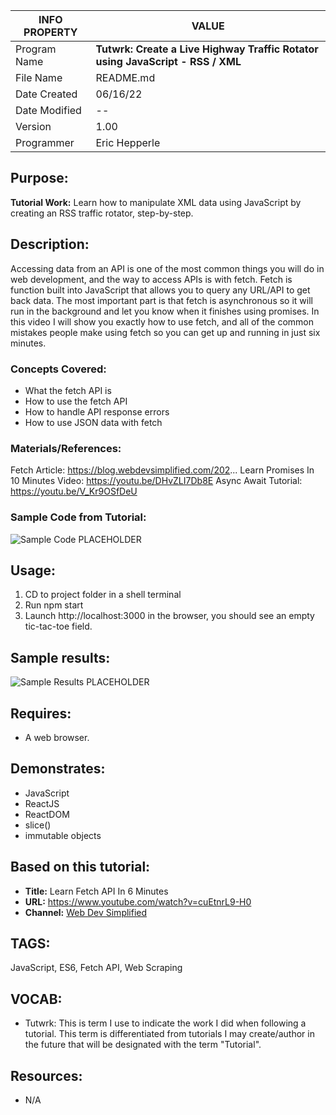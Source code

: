 | INFO PROPERTY | VALUE                                                                          |
| ------------- | ------------------------------------------------------------------------------ |
| Program Name  | **Tutwrk: Create a Live Highway Traffic Rotator using JavaScript - RSS / XML** |
| File Name     | README.md                                                                      |
| Date Created  | 06/16/22                                                                       |
| Date Modified | --                                                                             |
| Version       | 1.00                                                                           |
| Programmer    | Eric Hepperle                                                                  |

## Purpose:
**Tutorial Work:** Learn how to manipulate XML data using JavaScript by creating an RSS traffic rotator, step-by-step.

## Description:

Accessing data from an API is one of the most common things you will do in web development, and the way to access APIs is with fetch. Fetch is function built into JavaScript that allows you to query any URL/API to get back data. The most important part is that fetch is asynchronous so it will run in the background and let you know when it finishes using promises. In this video I will show you exactly how to use fetch, and all of the common mistakes people make using fetch so you can get up and running in just six minutes.

###  Concepts Covered:

- What the fetch API is
- How to use the fetch API
- How to handle API response errors
- How to use JSON data with fetch

### Materials/References:

Fetch Article: https://blog.webdevsimplified.com/202...
Learn Promises In 10 Minutes Video: https://youtu.be/DHvZLI7Db8E
Async Await Tutorial: https://youtu.be/V_Kr9OSfDeU

### Sample Code from Tutorial:

![Sample Code PLACEHOLDER]()

    
## Usage:
1. CD to project folder in a shell terminal
2. Run npm start
3. Launch http://localhost:3000 in the browser, you should see an empty tic-tac-toe field.
    
## Sample results: 

![Sample Results PLACEHOLDER]()

## Requires:
* A web browser.
    
## Demonstrates:
* JavaScript
* ReactJS
* ReactDOM
* slice()
* immutable objects

## Based on this tutorial:
- **Title:** Learn Fetch API In 6 Minutes
- **URL:** https://www.youtube.com/watch?v=cuEtnrL9-H0
- **Channel:** [Web Dev Simplified](https://www.youtube.com/c/WebDevSimplified)

## TAGS:
JavaScript, ES6, Fetch API, Web Scraping

## VOCAB:
- Tutwrk: This is term I use to indicate the work I did when following a tutorial. This term is differentiated from tutorials I may create/author in the future that will be designated with the term "Tutorial".

## Resources:
- N/A
